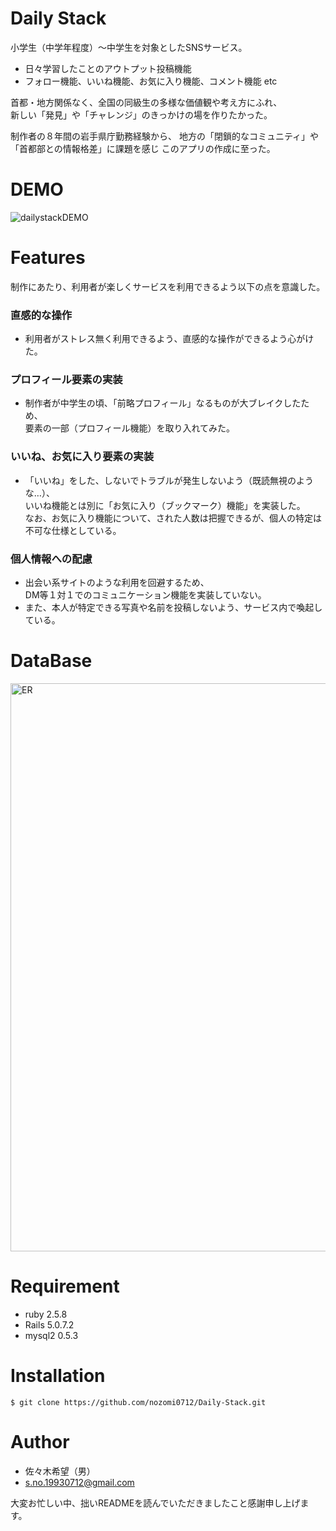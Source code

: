 # Daily Stack
 小学生（中学年程度）〜中学生を対象としたSNSサービス。
 * 日々学習したことのアウトプット投稿機能
 * フォロー機能、いいね機能、お気に入り機能、コメント機能 etc  
   
 首都・地方関係なく、全国の同級生の多様な価値観や考え方にふれ、  
 新しい「発見」や「チャレンジ」のきっかけの場を作りたかった。

 制作者の８年間の岩手県庁勤務経験から、
 地方の「閉鎖的なコミュニティ」や「首都部との情報格差」に課題を感じ
 このアプリの作成に至った。

# DEMO
 ![dailystackDEMO](https://user-images.githubusercontent.com/63894532/83947485-2af97e80-a852-11ea-9f3f-a9b7b06e8dff.gif)
 
# Features
 制作にあたり、利用者が楽しくサービスを利用できるよう以下の点を意識した。  

 ### 直感的な操作 
  * 利用者がストレス無く利用できるよう、直感的な操作ができるよう心がけた。  
 ### プロフィール要素の実装
  * 制作者が中学生の頃、「前略プロフィール」なるものが大ブレイクしたため、  
    要素の一部（プロフィール機能）を取り入れてみた。  
 ### いいね、お気に入り要素の実装 
  * 「いいね」をした、しないでトラブルが発生しないよう（既読無視のような…）、  
    いいね機能とは別に「お気に入り（ブックマーク）機能」を実装した。  
    なお、お気に入り機能について、された人数は把握できるが、個人の特定は不可な仕様としている。  
 ### 個人情報への配慮  
  * 出会い系サイトのような利用を回避するため、  
    DM等１対１でのコミュニケーション機能を実装していない。  
  * また、本人が特定できる写真や名前を投稿しないよう、サービス内で喚起している。

# DataBase
  <img width="909" alt="ER" src="https://user-images.githubusercontent.com/63894532/83958761-7e021e80-a8b0-11ea-94df-b4661d5d48a7.png">
 
# Requirement
 * ruby 2.5.8
 * Rails 5.0.7.2
 * mysql2 0.5.3
 
# Installation
```
$ git clone https://github.com/nozomi0712/Daily-Stack.git
```
 
# Author 
 * 佐々木希望（男）
 * s.no.19930712@gmail.com

  大変お忙しい中、拙いREADMEを読んでいただきましたこと感謝申し上げます。

 
